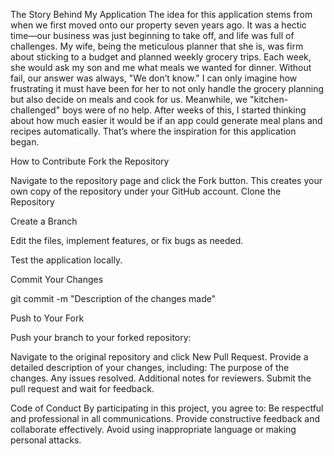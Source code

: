 The Story Behind My Application
The idea for this application stems from when we first moved onto our property seven years ago. It was a hectic time—our business was just beginning to take off, and life was full of challenges. My wife, being the meticulous planner that she is, was firm about sticking to a budget and planned weekly grocery trips. Each week, she would ask my son and me what meals we wanted for dinner. Without fail, our answer was always, "We don’t know."
I can only imagine how frustrating it must have been for her to not only handle the grocery planning but also decide on meals and cook for us. Meanwhile, we "kitchen-challenged" boys were of no help. After weeks of this, I started thinking about how much easier it would be if an app could generate meal plans and recipes automatically. That’s where the inspiration for this application began.


How to Contribute
Fork the Repository

Navigate to the repository page and click the Fork button.
This creates your own copy of the repository under your GitHub account.
Clone the Repository

Create a Branch

Edit the files, implement features, or fix bugs as needed.

Test the application locally.

Commit Your Changes

git commit -m "Description of the changes made"

Push to Your Fork

Push your branch to your forked repository:

Navigate to the original repository and click New Pull Request.
Provide a detailed description of your changes, including:
The purpose of the changes.
Any issues resolved.
Additional notes for reviewers.
Submit the pull request and wait for feedback.


Code of Conduct
By participating in this project, you agree to:
Be respectful and professional in all communications.
Provide constructive feedback and collaborate effectively.
Avoid using inappropriate language or making personal attacks.
